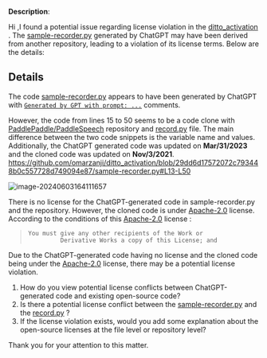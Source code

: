 

**Description**: 

Hi ,I found a potential issue regarding license violation in the [ditto_activation](https://github.com/omarzanji/ditto_activation) . The [sample-recorder.py](https://github.com/omarzanji/ditto_activation/blob/main/sample-recorder.py) generated by ChatGPT may have been derived from another repository, leading to a violation of its license terms. Below are the details:

## Details

The code [sample-recorder.py](https://github.com/omarzanji/ditto_activation/blob/main/sample-recorder.py)  appears to have been generated by ChatGPT with [```Generated by GPT with prompt: ...```](https://github.com/omarzanji/ditto_activation/blob/main/sample-recorder.py#L2C1-L2C31) comments.

However, the code from lines  15  to 50 seems to be a code clone with [PaddlePaddle/PaddleSpeech](https://github.com/PaddlePaddle/PaddleSpeech/) repository and [record.py](https://github.com/PaddlePaddle/PaddleSpeech/blob/develop/paddlespeech/s2t/exps/deepspeech2/bin/deploy/record.py#L24) file. The main difference between the two code snippets is the variable name and values. Additionally, the ChatGPT generated code was updated on **Mar/31/2023** and the cloned code was updated on **Nov/3/2021**.
https://github.com/omarzanji/ditto_activation/blob/29dd6d17572072c793448b0c557728d749094e87/sample-recorder.py#L13-L50

![image-20240603164111657](C:\Users\17921\AppData\Roaming\Typora\typora-user-images\image-20240603164111657.png)

There is no license for the ChatGPT-generated code in  sample-recorder.py and the repository. However, the cloned code is under [Apache-2.0](https://github.com/PaddlePaddle/PaddleSpeech?tab=Apache-2.0-1-ov-file#readme) license.
According to the conditions of this [Apache-2.0](https://github.com/PaddlePaddle/PaddleSpeech?tab=Apache-2.0-1-ov-file#readme) license :

>```
>You must give any other recipients of the Work or
>          Derivative Works a copy of this License; and
>```

Due to the ChatGPT-generated code having no license and the cloned code being under the  [Apache-2.0](https://github.com/PaddlePaddle/PaddleSpeech?tab=Apache-2.0-1-ov-file#readme)  license, there may be a potential license violation. 

1. How do you view potential license conflicts between ChatGPT-generated code and existing open-source code?
2. Is there a potential license conflict between the  [sample-recorder.py](https://github.com/omarzanji/ditto_activation/blob/main/sample-recorder.py) and the   [record.py](https://github.com/PaddlePaddle/PaddleSpeech/blob/develop/paddlespeech/s2t/exps/deepspeech2/bin/deploy/record.py#L24) ?
3. If the license violation exists, would you add some explanation about the open-source licenses at the file level or repository level?

Thank you for your attention to this matter. 